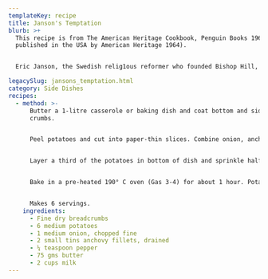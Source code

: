 ```yaml
---
templateKey: recipe
title: Janson's Temptation
blurb: >+
  This recipe is from The American Heritage Cookbook, Penguin Books 1967 (first
  published in the USA by American Heritage 1964).


  Eric Janson, the Swedish relig1ous reformer who founded Bishop Hill, Illinois, in 1846, preached religious asceticism to his followers, no liquor and a diet that barely sustained life. One day, according to legend, a zealous Jansonist discovered the prophet feasting, secretively, on a casserole of anchovies and potatoes, bound together with golden butter and rich milk. The dish became known as Janson's Temptation.

legacySlug: jansons_temptation.html
category: Side Dishes
recipes:
  - method: >-
      Butter a 1-litre casserole or baking dish and coat bottom and side with
      crumbs.


      Peel potatoes and cut into paper-thin slices. Combine onion, anchovies (cut into pieces), pepper and butter.


      Layer a third of the potatoes in bottom of dish and sprinkle half the onion mixture over it. Add another layer of potatoes and the rest of the seasonings. Top with remaining potatoes and pour in the milk. Sprinkle top with 1/3 cup of crumbs and dot with butter.


      Bake in a pre-heated 190° C oven (Gas 3-4) for about 1 hour. Potatoes should be tender when tested with a fork and milk should be largely absorbed. Do not add salt because the anchovies contribute all the salt necessary.


      Makes 6 servings.
    ingredients:
      - Fine dry breadcrumbs
      - 6 medium potatoes
      - 1 medium onion, chopped fine
      - 2 small tins anchovy fillets, drained
      - ¼ teaspoon pepper
      - 75 gms butter
      - 2 cups milk
---
```

